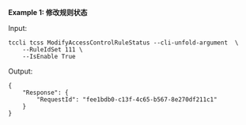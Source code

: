 **Example 1: 修改规则状态**



Input: 

```
tccli tcss ModifyAccessControlRuleStatus --cli-unfold-argument  \
    --RuleIdSet 111 \
    --IsEnable True
```

Output: 
```
{
    "Response": {
        "RequestId": "fee1bdb0-c13f-4c65-b567-8e270df211c1"
    }
}
```

